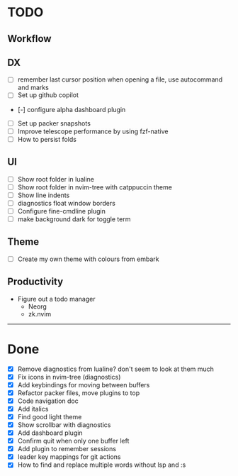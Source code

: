 # TODO

## Workflow

## DX
- [ ] remember last cursor position when opening a file, use autocommand and marks
- [ ] Set up github copilot
- [-] configure alpha dashboard plugin
- [ ] Set up packer snapshots
- [ ] Improve telescope performance by using fzf-native
- [ ] How to persist folds

## UI
- [ ] Show root folder in lualine
- [ ] Show root folder in nvim-tree with catppuccin theme
- [ ] Show line indents 
- [ ] diagnostics float window borders 
- [ ] Configure fine-cmdline plugin
- [ ] make background dark for toggle term

## Theme
- [ ] Create my own theme with colours from embark  

## Productivity
- Figure out a todo manager
  - Neorg
  - zk.nvim


---


# Done
- [X] Remove diagnostics from lualine? don't seem to look at them much
- [X] Fix icons in nvim-tree (diagnostics)
- [X] Add keybindings for moving between buffers
- [X] Refactor packer files, move plugins to top
- [X] Code navigation doc
- [X] Add italics 
- [X] Find good light theme
- [X] Show scrollbar with diagnostics
- [X] Add dashboard plugin
- [X] Confirm quit when only one buffer left
- [X] Add plugin to remember sessions
- [X] leader key mappings for git actions
- [X] How to find and replace multiple words without lsp and :s
